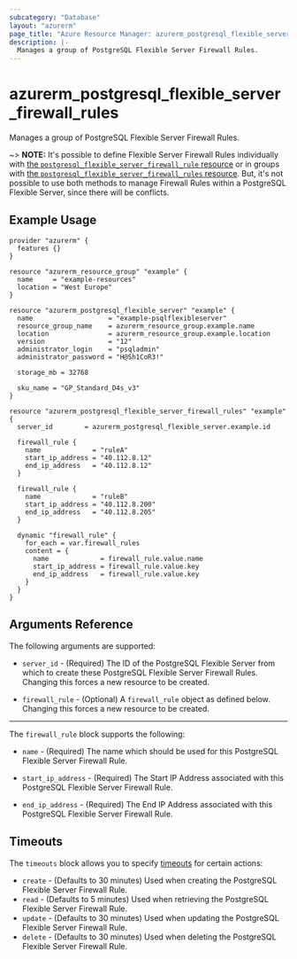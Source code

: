 ```yaml
---
subcategory: "Database"
layout: "azurerm"
page_title: "Azure Resource Manager: azurerm_postgresql_flexible_server_firewall_rules"
description: |-
  Manages a group of PostgreSQL Flexible Server Firewall Rules.
---
```


# azurerm_postgresql_flexible_server_firewall_rules

Manages a group of PostgreSQL Flexible Server Firewall Rules.

~> **NOTE:** It's possible to define Flexible Server Firewall Rules individually with [the `postgresql_flexible_server_firewall_rule` resource](postgresql_flexible_server_firewall_rule.html) or in groups with [the `postgresql_flexible_server_firewall_rules` resource](postgresql_flexible_server_firewall_rules.html). But, it's not possible to use both methods to manage Firewall Rules within a PostgreSQL Flexible Server, since there will be conflicts.

## Example Usage

```hcl
provider "azurerm" {
  features {}
}

resource "azurerm_resource_group" "example" {
  name     = "example-resources"
  location = "West Europe"
}

resource "azurerm_postgresql_flexible_server" "example" {
  name                   = "example-psqlflexibleserver"
  resource_group_name    = azurerm_resource_group.example.name
  location               = azurerm_resource_group.example.location
  version                = "12"
  administrator_login    = "psqladmin"
  administrator_password = "H@Sh1CoR3!"

  storage_mb = 32768

  sku_name = "GP_Standard_D4s_v3"
}

resource "azurerm_postgresql_flexible_server_firewall_rules" "example" {
  server_id        = azurerm_postgresql_flexible_server.example.id

  firewall_rule {
    name             = "ruleA"
    start_ip_address = "40.112.8.12"
    end_ip_address   = "40.112.8.12"
  }

  firewall_rule {
    name             = "ruleB"
    start_ip_address = "40.112.8.200"
    end_ip_address   = "40.112.8.205"
  }

  dynamic "firewall_rule" {
    for_each = var.firewall_rules
    content = {
      name             = firewall_rule.value.name
      start_ip_address = firewall_rule.value.key
      end_ip_address   = firewall_rule.value.key
    }
  }
}
```

## Arguments Reference

The following arguments are supported:

* `server_id` - (Required) The ID of the PostgreSQL Flexible Server from which to create these PostgreSQL Flexible Server Firewall Rules. Changing this forces a new resource to be created.

* `firewall_rule` - (Optional) A `firewall_rule` object as defined below. Changing this forces a new resource to be created.

---

The `firewall_rule` block supports the following:

* `name` - (Required) The name which should be used for this PostgreSQL Flexible Server Firewall Rule. 

* `start_ip_address` - (Required) The Start IP Address associated with this PostgreSQL Flexible Server Firewall Rule.

* `end_ip_address` - (Required) The End IP Address associated with this PostgreSQL Flexible Server Firewall Rule.

## Timeouts

The `timeouts` block allows you to specify [timeouts](https://www.terraform.io/language/resources/syntax#operation-timeouts) for certain actions:

* `create` - (Defaults to 30 minutes) Used when creating the PostgreSQL Flexible Server Firewall Rule.
* `read` - (Defaults to 5 minutes) Used when retrieving the PostgreSQL Flexible Server Firewall Rule.
* `update` - (Defaults to 30 minutes) Used when updating the PostgreSQL Flexible Server Firewall Rule.
* `delete` - (Defaults to 30 minutes) Used when deleting the PostgreSQL Flexible Server Firewall Rule.
